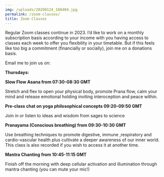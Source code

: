 ```yaml
---
img: /uploads/20200124_180404.jpg
permalink: /zoom-classes/
title: Zoom Classes
---
```

Regular Zoom classes continue in 2023. I’d like to work on a monthly subscription basis according to your income with you having access to classes each week to offer you flexibility in your timetable. But if this feels like too big a commitment (financially or socially), join me on a donations basis.

Email me to join us on:

**Thursdays:**

**Slow Flow Asana from 07:30-08:30 GMT**

Stretch and flex to open your physical body, promote Prana flow, calm your mind and release emotional holding inviting interoception and peace within.

**Pre-class chat on yoga philosophical concepts 09:20-09:50 GMT**

Join in or listen to ideas and wisdom from sages to science

**Pranayama (Conscious breathing) from 09:30-10:30 GMT**

Use breathing techniques to promote digestive, immune ,respiratory and cardio-vascular health plus cultivate a deeper awareness of our inner world. This class is also recorded if you wish to access it at another time.

**Mantra Chanting from 10:45-11:15 GMT**

Finish off the morning with deep cellular activation and illumination through mantra chanting (you can mute your mic!)